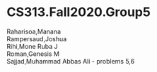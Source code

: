 # CS313.Fall2020.Group5


Raharisoa,Manana <br />
Rampersaud,Joshua <br />
Rihi,Mone Ruba J <br />
Roman,Genesis M <br />
Sajjad,Muhammad Abbas Ali  - problems 5,6 <br />
